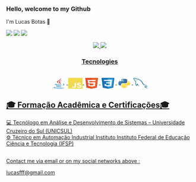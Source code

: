 ### Hello, welcome to my Github
I'm Lucas Botas 👋


  <a href="https://www.instagram.com/lucas_botas/" target="_blank"><img src="https://img.shields.io/badge/-Instagram-%23E4405F?style=for-the-badge&logo=instagram&logoColor=white" target="_blank"></a>
  <a href = "mailton:lucasfff7@gmail.com"><img src="https://img.shields.io/badge/-Gmail-%23333?style=for-the-badge&logo=gmail&logoColor=white" target="_blank"></a>
  <a href="https://www.linkedin.com/in/lucas-de-almeida-mariano-botas-121976168/" target="_blank"><img src="https://img.shields.io/badge/-LinkedIn-%230077B5?style=for-the-badge&logo=linkedin&logoColor=white" target="_blank">

<div align="center">
  <a href="https://github.com/LucasBotas">
 <img height="160em" src="https://github-readme-stats.vercel.app/api?username=lucasbotas&show_icons=true&theme=radical"/>
 <img height="160em" src="https://github-readme-stats.vercel.app/api/top-langs/?username=lucasbotas&layout=compact&theme=radical"/>

   
### Tecnologies 
  </div>

 
<div align="center" style="display: inline_block"><br>
  <img align="center" alt="" height="30" width="40" src="https://raw.githubusercontent.com/devicons/devicon/master/icons/java/java-original.svg">
  <img align="center" alt="" height="30" width="40" src="https://raw.githubusercontent.com/devicons/devicon/master/icons/javascript/javascript-plain.svg">
  <img align="center" alt="" height="30" width="40" src="https://raw.githubusercontent.com/devicons/devicon/master/icons/html5/html5-original.svg">
  <img align="center" alt="" height="30" width="40" src="https://raw.githubusercontent.com/devicons/devicon/master/icons/css3/css3-original.svg">
  <img align="center" alt="" height="30" width="40" src="https://raw.githubusercontent.com/devicons/devicon/master/icons/python/python-original.svg">
  <img align="center" alt="" height="30" width="40" src="https://raw.githubusercontent.com/devicons/devicon/master/icons/mysql/mysql-original.svg">
</div>

  ##
<div align = “center” >
  <h2>🎓 Formação Acadêmica e Certificações🎓</h2>
 💻  Tecnólogo em Análise e Desenvolvimento de Sistemas – Universidade Cruzeiro do Sul (UNICSUL) <br>
 ⚙️  Técnico em Automação Industrial Instituto  Instituto Federal de Educação Ciência e Tecnologia (IFSP)
</div>
  
  ##
  
Contact me via email or on my social networks above : 

lucasfff@gmail.com
